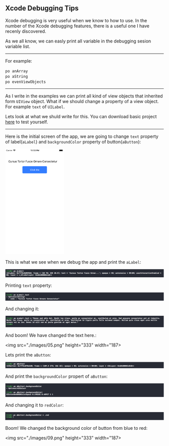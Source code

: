 ## Xcode Debugging Tips

<p>Xcode debugging is very useful when we know to how to use. In the number of the Xcode debugging features, there is a useful one I have recenly discovered.</p>

As we all know, we can easly print all variable in the debugging sesion variable list.
<hr>
For example:

`po anArray`<br>
`po aString`<br>
`po evenViewObjects`
<hr>

As I write in the examples we can print all kind of view objects that inherited form `UIView` object. What if we should change a property of a view object. For example `text` of `UILabel`.

Lets look at what we shuld write for this.  You can download basic project [here](https://github.com/arslanbilal/CodeExamples/tree/master/DebuggingTips) to test yourself.
<hr>

Here is the initial screen of the app, we are going to change `text` property of label(`aLabel`) and `backgroundColor` property of button(`aButton`):

<img src="./images/01.png" height="333" width="187">

This is what we see when we debug the app and print the `aLabel`:

<img src="./images/02.png">

Printing `text` property:

<img src="./images/03.png">

And changing it:

<img src="./images/04.png">

And boom! We have changed the text here.:

<img src="./images/05.png" height="333" width="187>

Lets print the `aButton`:

<img src="./images/06.png">

And print the `backgroundColor` propert of `aButton`:

<img src="./images/07.png">

And changing it to `redColor`:

<img src="./images/08.png">

Boom! We changed the background color of button from blue to red:

<img src="./images/09.png" height="333" width="187>
